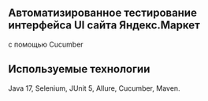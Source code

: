 ## Автоматизированное тестирование интерфейса UI сайта Яндекс.Маркет
с помощью Cucumber
## Используемые технологии
Java 17, Selenium, JUnit 5, Allure, Cucumber, Maven.